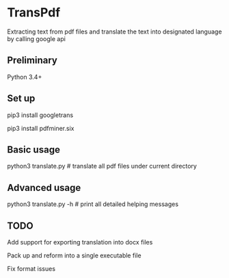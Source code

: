 # TransPdf
Extracting text from pdf files and translate the text into designated language by calling google api

## Preliminary
Python 3.4+

## Set up
pip3 install googletrans

pip3 install pdfminer.six

## Basic usage
python3 translate.py # translate all pdf files under current directory

## Advanced usage
python3 translate.py -h # print all detailed helping messages

## TODO
Add support for exporting translation into docx files

Pack up and reform into a single executable file

Fix format issues

